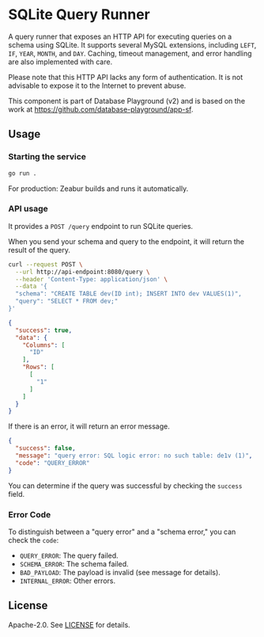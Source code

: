 # SQLite Query Runner

A query runner that exposes an HTTP API for executing queries on a schema using SQLite. It supports several MySQL extensions, including `LEFT`, `IF`, `YEAR`, `MONTH`, and `DAY`. Caching, timeout management, and error handling are also implemented with care.

Please note that this HTTP API lacks any form of authentication. It is not advisable to expose it to the Internet to prevent abuse.

This component is part of Database Playground (v2) and is based on the work at <https://github.com/database-playground/app-sf>.

## Usage

### Starting the service

```bash
go run .
```

For production: Zeabur builds and runs it automatically.

### API usage

It provides a `POST /query` endpoint to run SQLite queries.

When you send your schema and query to the endpoint, it will return the result of the query.

```bash
curl --request POST \
  --url http://api-endpoint:8080/query \
  --header 'Content-Type: application/json' \
  --data '{
  "schema": "CREATE TABLE dev(ID int); INSERT INTO dev VALUES(1)",
  "query": "SELECT * FROM dev;"
}'
```

```json
{
  "success": true,
  "data": {
    "Columns": [
      "ID"
    ],
    "Rows": [
      [
        "1"
      ]
    ]
  }
}
```

If there is an error, it will return an error message.

```json
{
  "success": false,
  "message": "query error: SQL logic error: no such table: de1v (1)",
  "code": "QUERY_ERROR"
}
```

You can determine if the query was successful by checking the `success` field.

### Error Code

To distinguish between a "query error" and a "schema error," you can check the `code`:

- `QUERY_ERROR`: The query failed.
- `SCHEMA_ERROR`: The schema failed.
- `BAD_PAYLOAD`: The payload is invalid (see message for details).
- `INTERNAL_ERROR`: Other errors.

## License

Apache-2.0. See [LICENSE](LICENSE) for details.
